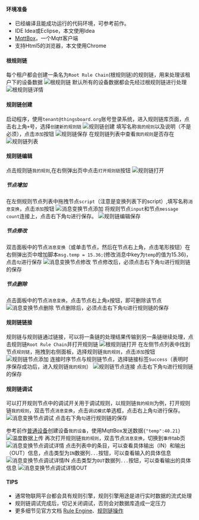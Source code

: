 #### 环境准备

- 已经编译且能成功运行的代码环境，可参考前作。
- IDE Idea或Eclipse，本文使用Idea
- [MqttBox](http://workswithweb.com/mqttbox.html)，一个Mqtt客户端
- 支持Html5的浏览器，本文使用Chrome

#### 根规则链

每个租户都会创建一条名为`Root Rule Chain`(根规则链)的规则链，用来处理该租户下的设备数据
![根规则链](../image/根规则链.png)
默认所有的设备数据都会先经过根规则链进行处理
![根规则链详情](../image/根规则链详情.png)

#### 规则链创建

启动程序，使用`tenant@thingsboard.org`账号登录系统，进入规则链库页面，点击右上角`+`号，选择`创建新的规则链`
![规则链创建](../image/规则链创建.png)
填写名称`我的规则`以及说明（不是必须），点击`添加`按钮
![规则链保存](../image/规则链保存.png)
在规则链列表中查看`我的规则`是否存在
![规则链列表](../image/规则链列表.png)

#### 规则链编辑
点击规则链`我的规则`,在右侧弹出页中点击`打开规则链`按钮
![规则链打开](../image/规则链打开.png)

##### 节点增加
在左侧规则节点列表中拖拽节点`script`（注意是变换列表下的script）,填写名称`消息变换`，点击`添加`按钮
![消息变换节点添加](../image/消息变换节点添加.png)
将规则节点`input`和节点`message count`连接上，点击右下角`勾`进行保存。
![规则链编辑保存](../image/规则链编辑保存.png)

##### 节点修改

双击面板中的节点`消息变换`（或单击节点，然后在节点右上角，点击笔形按钮）在右侧弹出页中增加脚本`msg.temp = 15.36;`(修改消息中key为`temp`的值为15.36)，点击`勾`进行保存
![消息变换节点修改](../image/消息变换节点编辑.png)
节点修改后，必须点击右下角`勾`进行规则链的保存

##### 节点删除

点击面板中的节点`消息变换`，点击节点右上角`x`按钮，即可删除该节点
![消息变换节点删除](../image/消息变换节点删除.png)
节点删除后，必须点击右下角`勾`进行规则链的保存

#### 规则链链接

规则链与规则链通过链接，可以将一条链的处理结果传输到另一条链继续处理，点击规则链`Root Rule Chain`并打开规则链
![根规则链打开](../image/根规则链打开.png)
在左侧节点列表中找到节点`规则链`，拖拽到右侧面板，选择规则链`我的规则`，点击`添加`按钮
![规则链节点添加](../image/规则链节点添加.png)
连接时序节点与规则链节点，选择链接标签`Success`（表明时序保存成功后，进入规则链`我的规则`）
![规则链节点连接](../image/规则链节点连接.png)
点击右下角`勾`进行规则链的保存

#### 规则链调试
可以打开规则节点中的调试开关用于调试规则，以规则链`我的规则`为例，打开规则链`我的规则`，双击节点`消息变换`，点击`调试模式`单选框，点击右上角`勾`进行保存。
![消息变换节点调试](../image/消息变换节点调试.png)
点击右下角`勾`进行规则链的保存

参考前作[普通设备](普通设备.md)创建设备`我的设备`，使用MqttBox发送数据`{"temp":40.21}`
![温度数据上传](../image/温度数据上传.png)
再次打开规则链`我的规则`，双击节点`消息变换`，切换到`事件`tab页
![消息变换节点调试详情](../image/消息变换节点调试详情.png)
点击列表中的条目，可以查看具体输出（IN）和输出（OUT）信息，点击类型为`IN`数据列`...`按钮，可以查看输入的具体信息
![消息变换节点调试详情IN](../image/消息变换节点调试详情IN.png)
点击类型为`OUT`数据列`...`按钮，可以查看输出的具体信息
![消息变换节点调试详情OUT](../image/消息变换节点调试详情OUT.png)


#### TIPS
- 通常物联网平台都会具有规则引擎，规则引擎用途是进行实时数据的流式处理
- 规则链调试完成后，切记关闭调试，否则会对数据库造成一定压力
- 更多细节见官方文档 [Rule Engine](https://thingsboard.io/docs/user-guide/rule-engine-2-0/re-getting-started/)、[规则链操作](https://thingsboard.io/docs/user-guide/ui/rule-chains/)




